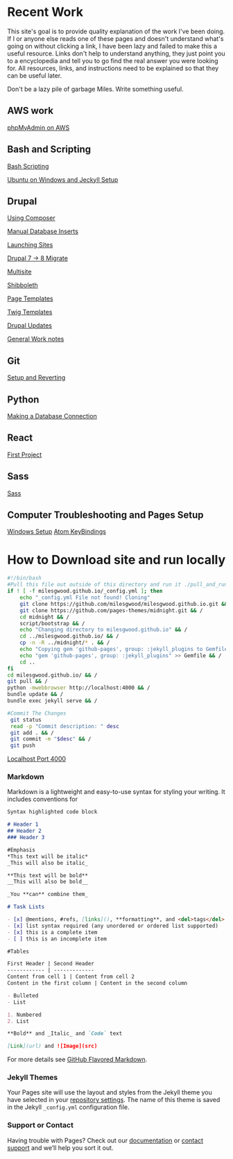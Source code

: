 # Recent Work

This site's goal is to provide quality explanation of the work I've been doing. If I or anyone else reads one of these pages and doesn't understand what's going on without clicking a link, I have been lazy and failed to make this a useful resource. Links don't help to understand anything, they just point you to a encyclopedia and tell you to go find the real answer you were looking for. All resources, links, and instructions need to be explained so that they can be useful later.

Don't be a lazy pile of garbage Miles. Write something useful.

## AWS work

[phpMyAdmin on AWS](/pages/AWS/phpMyAdmin)

## Bash and Scripting

[Bash Scripting](pages/bash/examples)

[Ubuntu on Windows and Jeckyll Setup](pages/bash/ubuntu-bash-jeckyll-setup.md)

## Drupal

[Using Composer](pages/drupal/composer)

[Manual Database Inserts](pages/drupal/database)

[Launching Sites](pages/drupal/launching-sites)

[Drupal 7 -> 8 Migrate](pages/drupal/migrate)

[Multisite](pages/drupal/multisite)

[Shibboleth](pages/drupal/Shibboleth)

[Page Templates](pages/drupal/templates)

[Twig Templates](pages/drupal/twig)

[Drupal Updates](pages/drupal/updates)

[General Work notes](pages/drupal/work-notes)

## Git

[Setup and Reverting](pages/git/git)

## Python

[Making a Database Connection](pages/python/database_connection)

## React

[First Project](pages/react/getting-started)

## Sass

[Sass](pages/sass/sass)

## Computer Troubleshooting and Pages Setup

[Windows Setup](pages/setup/desktop)
[Atom KeyBindings](pages/setup/keybindings)

# How to Download site and run locally

```bash
#!/bin/bash
#Pull this file out outside of this directory and run it ./pull_and_run
if ! [ -f milesgwood.github.io/_config.yml ]; then
    echo "_config.yml File not found! Cloning"
    git clone https://github.com/milesgwood/milesgwood.github.io.git && /
    git clone https://github.com/pages-themes/midnight.git && /
    cd midnight && /
    script/bootstrap && /
    echo "Changing directory to milesgwood.github.io" && /
    cd ../milesgwood.github.io/ && /
    cp -n -R ../midnight/* . && /
    echo "Copying gem 'github-pages', group: :jekyll_plugins to Gemfile"
    echo "gem 'github-pages', group: :jekyll_plugins" >> Gemfile && /
    cd ..
fi
cd milesgwood.github.io/ && /
git pull && /
python -mwebbrowser http://localhost:4000 && /
bundle update && /
bundle exec jekyll serve && /

#Commit The Changes
 git status
 read -p "Commit description: " desc
 git add . && /
 git commit -m "$desc" && /
 git push
 ```
[Localhost Port 4000](http://localhost:4000)

### Markdown

Markdown is a lightweight and easy-to-use syntax for styling your writing. It includes conventions for

```markdown
Syntax highlighted code block

# Header 1
## Header 2
### Header 3

#Emphasis
*This text will be italic*
_This will also be italic_

**This text will be bold**
__This will also be bold__

_You **can** combine them_

# Task Lists

- [x] @mentions, #refs, [links](), **formatting**, and <del>tags</del> supported
- [x] list syntax required (any unordered or ordered list supported)
- [x] this is a complete item
- [ ] this is an incomplete item

#Tables

First Header | Second Header
------------ | -------------
Content from cell 1 | Content from cell 2
Content in the first column | Content in the second column

- Bulleted
- List

1. Numbered
2. List

**Bold** and _Italic_ and `Code` text

[Link](url) and ![Image](src)
```

For more details see [GitHub Flavored Markdown](https://guides.github.com/features/mastering-markdown/).

### Jekyll Themes

Your Pages site will use the layout and styles from the Jekyll theme you have selected in your [repository settings](https://github.com/milesgwood/milesgwood.github.io/settings). The name of this theme is saved in the Jekyll `_config.yml` configuration file.

### Support or Contact

Having trouble with Pages? Check out our [documentation](https://help.github.com/categories/github-pages-basics/) or [contact support](https://github.com/contact) and we’ll help you sort it out.

